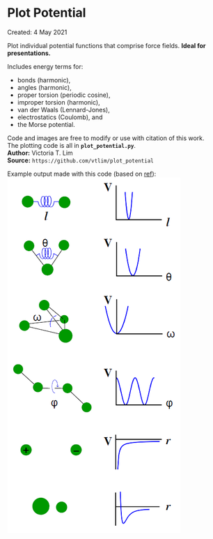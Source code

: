 # Plot Potential

Created: 4 May 2021

Plot individual potential functions that comprise force fields. **Ideal for presentations.** 

Includes energy terms for:
* bonds (harmonic),
* angles (harmonic),
* proper torsion (periodic cosine),
* improper torsion (harmonic),
* van der Waals (Lennard-Jones),
* electrostatics (Coulomb), and
* the Morse potential.

Code and images are free to modify or use with citation of this work.  
The plotting code is all in **`plot_potential.py`**.  
**Author:** Victoria T. Lim  
**Source:** `https://github.com/vtlim/plot_potential`

Example output made with this code (based on [ref](https://cmm.cit.nih.gov/intro_simulation/node15.html)):  
![](together.png)
